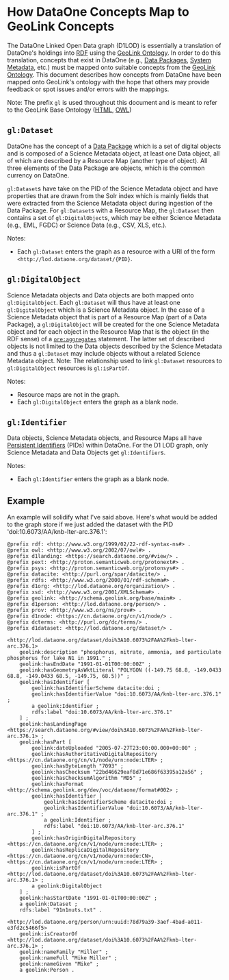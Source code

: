 # How DataOne Concepts Map to GeoLink Concepts

The DataOne Linked Open Data graph (D1LOD) is essentially a translation of DataOne's holdings into [RDF](http://www.w3.org/RDF/) using the [GeoLink Ontology](http://schema.geolink.org/).
In order to do this translation, concepts that exist in DataOne (e.g., [Data Packages](https://releases.dataone.org/online/api-documentation-v1.2.0/design/DataPackage.html), [System Metadata](https://releases.dataone.org/online/api-documentation-v1.2.0/design/SystemMetadata.html), etc.) must be mapped onto suitable concepts from the [GeoLink Ontology](http://schema.geolink.org/).
This document describes how concepts from DataOne have been mapped onto GeoLink's ontology with the hope that others may provide feedback or spot issues and/or errors with the mappings.

Note: The prefix `gl` is used throughout this document and is meant to refer to the GeoLink Base Ontology ([HTML](http://www.essepuntato.it/lode/http://schema.geolink.org/dev/view.owl), [OWL](http://schema.geolink.org/dev/view.owl))

## `gl:Dataset`

DataOne has the concept of a [Data Package](https://releases.dataone.org/online/api-documentation-v1.2.0/design/DataPackage.html) which is a set of digital objects and is composed of a Science Metadata object, at least one Data object, all of which are described by a Resource Map (another type of object). All three elements of the Data Package are objects, which is the common currency on DataOne.

`gl:Dataset`s have take on the PID of the Science Metadata object and have properties that are drawn from the Solr index which is mainly fields that were extracted from the Science Metadata object during ingestion of the Data Package. For `gl:Dataset`s with a Resource Map, the `gl:Dataset` then contains a set of `gl:DigitalObject`s, which may be either Science Metadata (e.g., EML, FGDC) or Science Data (e.g., CSV, XLS, etc.).

Notes:

- Each `gl:Dataset` enters the graph as a resource with a URI of the form `<http://lod.dataone.org/dataset/{PID}`.

## `gl:DigitalObject`

Science Metadata objects and Data objects are both mapped onto `gl:DigitalObject`. Each `gl:Dataset` will thus have at least one `gl:DigitalObject` which is a Science Metadata object. In the case of a Science Metadata object that is part of a Resource Map (part of a Data Package), a `gl:DigitalObject` will be created for the one Science Metadata object and for each object in the Resource Map that is the object (in the RDF sense) of a [`ore:aggregates`](http://www.openarchives.org/ore/1.0/vocabulary#ore-aggregates) statement. The latter set of described objects is not limited to the Data objects described by the Science Metadata and thus a `gl:Dataset` may include objects without a related Science Metadata object. Note: The relationship used to link `gl:Dataset` resources to `gl:DigitalObject` resources is `gl:isPartOf`.

Notes:

- Resource maps are not in the graph.
- Each `gl:DigitalObject` enters the graph as a blank node.

## `gl:Identifier`

Data objects, Science Metadata objects, and Resource Maps all have [Persistent Identifiers](http://jenkins-1.dataone.org/jenkins/job/API%20Documentation%20-%20trunk/ws/api-documentation/build/html/design/PIDs.html) (PIDs) within DataOne. For the D1 LOD graph, only Science Metadata and Data Objects get `gl:Identifier`s.

Notes:

- Each `gl:Identifier` enters the graph as a blank node.

## Example

An example will solidify what I've said above. Here's what would be added to the graph store if we just added the dataset with the PID 'doi:10.6073/AA/knb-lter-arc.376.1':

```{ttl}
@prefix rdf: <http://www.w3.org/1999/02/22-rdf-syntax-ns#> .
@prefix owl: <http://www.w3.org/2002/07/owl#> .
@prefix d1landing: <https://search.dataone.org/#view/> .
@prefix pext: <http://proton.semanticweb.org/protonext#> .
@prefix psys: <http://proton.semanticweb.org/protonsys#> .
@prefix datacite: <http://purl.org/spar/datacite/> .
@prefix rdfs: <http://www.w3.org/2000/01/rdf-schema#> .
@prefix d1org: <http://lod.dataone.org/organization/> .
@prefix xsd: <http://www.w3.org/2001/XMLSchema#> .
@prefix geolink: <http://schema.geolink.org/base/main#> .
@prefix d1person: <http://lod.dataone.org/person/> .
@prefix prov: <http://www.w3.org/ns/prov#> .
@prefix d1node: <https://cn.dataone.org/cn/v1/node/> .
@prefix dcterms: <http://purl.org/dc/terms/> .
@prefix d1dataset: <http://lod.dataone.org/dataset/> .

<http://lod.dataone.org/dataset/doi%3A10.6073%2FAA%2Fknb-lter-arc.376.1>
    geolink:description "phosphorus, nitrate, ammonia, and particulate phosphorus for lake N1 in 1991." ;
    geolink:hasEndDate "1991-01-01T00:00:00Z" ;
    geolink:hasGeometryAsWktLiteral "POLYGON ((-149.75 68.8, -149.0433 68.8, -149.0433 68.5, -149.75, 68.5))" ;
    geolink:hasIdentifier [
        geolink:hasIdentifierScheme datacite:doi ;
        geolink:hasIdentifierValue "doi:10.6073/AA/knb-lter-arc.376.1" ;
        a geolink:Identifier ;
        rdfs:label "doi:10.6073/AA/knb-lter-arc.376.1"
    ] ;
    geolink:hasLandingPage <https://search.dataone.org/#view/doi%3A10.6073%2FAA%2Fknb-lter-arc.376.1> ;
    geolink:hasPart [
        geolink:dateUploaded "2005-07-27T23:00:00.000+00:00" ;
        geolink:hasAuthoritativeDigitalRepository <https://cn.dataone.org/cn/v1/node/urn:node:LTER> ;
        geolink:hasByteLength "7093" ;
        geolink:hasChecksum "22bd46629eaf8d71e686f63395a12a56" ;
        geolink:hasChecksumAlgorithm "MD5" ;
        geolink:hasFormat <http://schema.geolink.org/dev/voc/dataone/format#002> ;
        geolink:hasIdentifier [
            geolink:hasIdentifierScheme datacite:doi ;
            geolink:hasIdentifierValue "doi:10.6073/AA/knb-lter-arc.376.1" ;
            a geolink:Identifier ;
            rdfs:label "doi:10.6073/AA/knb-lter-arc.376.1"
        ] ;
        geolink:hasOriginDigitalRepository <https://cn.dataone.org/cn/v1/node/urn:node:LTER> ;
        geolink:hasReplicaDigitalRepository <https://cn.dataone.org/cn/v1/node/urn:node:CN>, <https://cn.dataone.org/cn/v1/node/urn:node:LTER> ;
        geolink:isPartOf <http://lod.dataone.org/dataset/doi%3A10.6073%2FAA%2Fknb-lter-arc.376.1> ;
        a geolink:DigitalObject
    ] ;
    geolink:hasStartDate "1991-01-01T00:00:00Z" ;
    a geolink:Dataset ;
    rdfs:label "91n1nuts.txt" .

<http://lod.dataone.org/person/urn:uuid:78d79a39-3aef-4bad-a011-e3fd2c5466f5>
    geolink:isCreatorOf <http://lod.dataone.org/dataset/doi%3A10.6073%2FAA%2Fknb-lter-arc.376.1> ;
    geolink:nameFamily "Miller" ;
    geolink:nameFull "Mike Miller" ;
    geolink:nameGiven "Mike" ;
    a geolink:Person .
```
